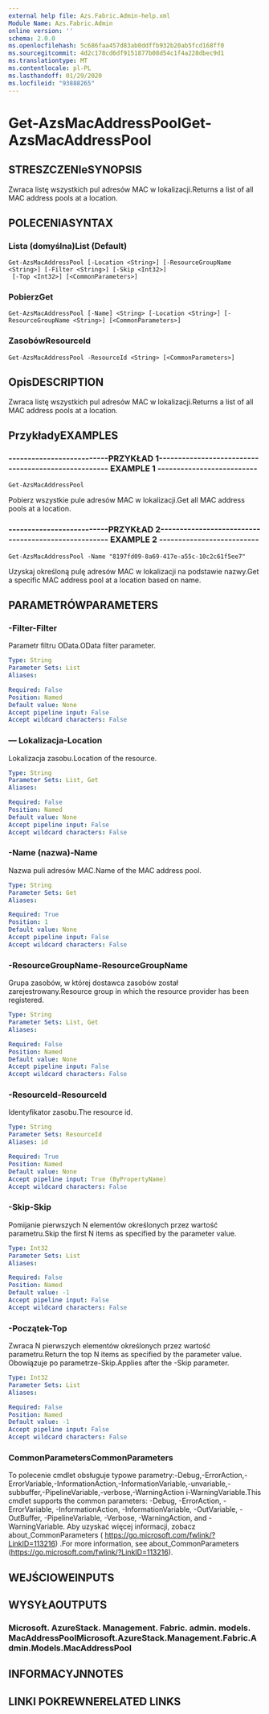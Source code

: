 ```yaml
---
external help file: Azs.Fabric.Admin-help.xml
Module Name: Azs.Fabric.Admin
online version: ''
schema: 2.0.0
ms.openlocfilehash: 5c686faa457d83ab0ddffb932b20ab5fcd168ff0
ms.sourcegitcommit: 4d2c178cd6df9151877b08d54c1f4a228dbec9d1
ms.translationtype: MT
ms.contentlocale: pl-PL
ms.lasthandoff: 01/29/2020
ms.locfileid: "93888265"
---
```

# <span data-ttu-id="1c6ed-101">Get-AzsMacAddressPool</span><span class="sxs-lookup"><span data-stu-id="1c6ed-101">Get-AzsMacAddressPool</span></span>

## <span data-ttu-id="1c6ed-102">STRESZCZENIe</span><span class="sxs-lookup"><span data-stu-id="1c6ed-102">SYNOPSIS</span></span>
<span data-ttu-id="1c6ed-103">Zwraca listę wszystkich pul adresów MAC w lokalizacji.</span><span class="sxs-lookup"><span data-stu-id="1c6ed-103">Returns a list of all MAC address pools at a location.</span></span>

## <span data-ttu-id="1c6ed-104">POLECENIA</span><span class="sxs-lookup"><span data-stu-id="1c6ed-104">SYNTAX</span></span>

### <span data-ttu-id="1c6ed-105">Lista (domyślna)</span><span class="sxs-lookup"><span data-stu-id="1c6ed-105">List (Default)</span></span>
```
Get-AzsMacAddressPool [-Location <String>] [-ResourceGroupName <String>] [-Filter <String>] [-Skip <Int32>]
 [-Top <Int32>] [<CommonParameters>]
```

### <span data-ttu-id="1c6ed-106">Pobierz</span><span class="sxs-lookup"><span data-stu-id="1c6ed-106">Get</span></span>
```
Get-AzsMacAddressPool [-Name] <String> [-Location <String>] [-ResourceGroupName <String>] [<CommonParameters>]
```

### <span data-ttu-id="1c6ed-107">Zasobów</span><span class="sxs-lookup"><span data-stu-id="1c6ed-107">ResourceId</span></span>
```
Get-AzsMacAddressPool -ResourceId <String> [<CommonParameters>]
```

## <span data-ttu-id="1c6ed-108">Opis</span><span class="sxs-lookup"><span data-stu-id="1c6ed-108">DESCRIPTION</span></span>
<span data-ttu-id="1c6ed-109">Zwraca listę wszystkich pul adresów MAC w lokalizacji.</span><span class="sxs-lookup"><span data-stu-id="1c6ed-109">Returns a list of all MAC address pools at a location.</span></span>

## <span data-ttu-id="1c6ed-110">Przykłady</span><span class="sxs-lookup"><span data-stu-id="1c6ed-110">EXAMPLES</span></span>

### <span data-ttu-id="1c6ed-111">--------------------------PRZYKŁAD 1--------------------------</span><span class="sxs-lookup"><span data-stu-id="1c6ed-111">-------------------------- EXAMPLE 1 --------------------------</span></span>
```
Get-AzsMacAddressPool
```

<span data-ttu-id="1c6ed-112">Pobierz wszystkie pule adresów MAC w lokalizacji.</span><span class="sxs-lookup"><span data-stu-id="1c6ed-112">Get all MAC address pools at a location.</span></span>

### <span data-ttu-id="1c6ed-113">--------------------------PRZYKŁAD 2--------------------------</span><span class="sxs-lookup"><span data-stu-id="1c6ed-113">-------------------------- EXAMPLE 2 --------------------------</span></span>
```
Get-AzsMacAddressPool -Name "8197fd09-8a69-417e-a55c-10c2c61f5ee7"
```

<span data-ttu-id="1c6ed-114">Uzyskaj określoną pulę adresów MAC w lokalizacji na podstawie nazwy.</span><span class="sxs-lookup"><span data-stu-id="1c6ed-114">Get a specific MAC address pool at a location based on name.</span></span>

## <span data-ttu-id="1c6ed-115">PARAMETRÓW</span><span class="sxs-lookup"><span data-stu-id="1c6ed-115">PARAMETERS</span></span>

### <span data-ttu-id="1c6ed-116">-Filter</span><span class="sxs-lookup"><span data-stu-id="1c6ed-116">-Filter</span></span>
<span data-ttu-id="1c6ed-117">Parametr filtru OData.</span><span class="sxs-lookup"><span data-stu-id="1c6ed-117">OData filter parameter.</span></span>

```yaml
Type: String
Parameter Sets: List
Aliases: 

Required: False
Position: Named
Default value: None
Accept pipeline input: False
Accept wildcard characters: False
```

### <span data-ttu-id="1c6ed-118">— Lokalizacja</span><span class="sxs-lookup"><span data-stu-id="1c6ed-118">-Location</span></span>
<span data-ttu-id="1c6ed-119">Lokalizacja zasobu.</span><span class="sxs-lookup"><span data-stu-id="1c6ed-119">Location of the resource.</span></span>

```yaml
Type: String
Parameter Sets: List, Get
Aliases: 

Required: False
Position: Named
Default value: None
Accept pipeline input: False
Accept wildcard characters: False
```

### <span data-ttu-id="1c6ed-120">-Name (nazwa)</span><span class="sxs-lookup"><span data-stu-id="1c6ed-120">-Name</span></span>
<span data-ttu-id="1c6ed-121">Nazwa puli adresów MAC.</span><span class="sxs-lookup"><span data-stu-id="1c6ed-121">Name of the MAC address pool.</span></span>

```yaml
Type: String
Parameter Sets: Get
Aliases: 

Required: True
Position: 1
Default value: None
Accept pipeline input: False
Accept wildcard characters: False
```

### <span data-ttu-id="1c6ed-122">-ResourceGroupName</span><span class="sxs-lookup"><span data-stu-id="1c6ed-122">-ResourceGroupName</span></span>
<span data-ttu-id="1c6ed-123">Grupa zasobów, w której dostawca zasobów został zarejestrowany.</span><span class="sxs-lookup"><span data-stu-id="1c6ed-123">Resource group in which the resource provider has been registered.</span></span>

```yaml
Type: String
Parameter Sets: List, Get
Aliases: 

Required: False
Position: Named
Default value: None
Accept pipeline input: False
Accept wildcard characters: False
```

### <span data-ttu-id="1c6ed-124">-ResourceId</span><span class="sxs-lookup"><span data-stu-id="1c6ed-124">-ResourceId</span></span>
<span data-ttu-id="1c6ed-125">Identyfikator zasobu.</span><span class="sxs-lookup"><span data-stu-id="1c6ed-125">The resource id.</span></span>

```yaml
Type: String
Parameter Sets: ResourceId
Aliases: id

Required: True
Position: Named
Default value: None
Accept pipeline input: True (ByPropertyName)
Accept wildcard characters: False
```

### <span data-ttu-id="1c6ed-126">-Skip</span><span class="sxs-lookup"><span data-stu-id="1c6ed-126">-Skip</span></span>
<span data-ttu-id="1c6ed-127">Pomijanie pierwszych N elementów określonych przez wartość parametru.</span><span class="sxs-lookup"><span data-stu-id="1c6ed-127">Skip the first N items as specified by the parameter value.</span></span>

```yaml
Type: Int32
Parameter Sets: List
Aliases: 

Required: False
Position: Named
Default value: -1
Accept pipeline input: False
Accept wildcard characters: False
```

### <span data-ttu-id="1c6ed-128">-Początek</span><span class="sxs-lookup"><span data-stu-id="1c6ed-128">-Top</span></span>
<span data-ttu-id="1c6ed-129">Zwraca N pierwszych elementów określonych przez wartość parametru.</span><span class="sxs-lookup"><span data-stu-id="1c6ed-129">Return the top N items as specified by the parameter value.</span></span>
<span data-ttu-id="1c6ed-130">Obowiązuje po parametrze-Skip.</span><span class="sxs-lookup"><span data-stu-id="1c6ed-130">Applies after the -Skip parameter.</span></span>

```yaml
Type: Int32
Parameter Sets: List
Aliases: 

Required: False
Position: Named
Default value: -1
Accept pipeline input: False
Accept wildcard characters: False
```

### <span data-ttu-id="1c6ed-131">CommonParameters</span><span class="sxs-lookup"><span data-stu-id="1c6ed-131">CommonParameters</span></span>
<span data-ttu-id="1c6ed-132">To polecenie cmdlet obsługuje typowe parametry:-Debug,-ErrorAction,-ErrorVariable,-InformationAction,-InformationVariable,-unvariable,-subbuffer,-PipelineVariable,-verbose,-WarningAction i-WarningVariable.</span><span class="sxs-lookup"><span data-stu-id="1c6ed-132">This cmdlet supports the common parameters: -Debug, -ErrorAction, -ErrorVariable, -InformationAction, -InformationVariable, -OutVariable, -OutBuffer, -PipelineVariable, -Verbose, -WarningAction, and -WarningVariable.</span></span> <span data-ttu-id="1c6ed-133">Aby uzyskać więcej informacji, zobacz about_CommonParameters ( https://go.microsoft.com/fwlink/?LinkID=113216) .</span><span class="sxs-lookup"><span data-stu-id="1c6ed-133">For more information, see about_CommonParameters (https://go.microsoft.com/fwlink/?LinkID=113216).</span></span>

## <span data-ttu-id="1c6ed-134">WEJŚCIOWE</span><span class="sxs-lookup"><span data-stu-id="1c6ed-134">INPUTS</span></span>

## <span data-ttu-id="1c6ed-135">WYSYŁA</span><span class="sxs-lookup"><span data-stu-id="1c6ed-135">OUTPUTS</span></span>

### <span data-ttu-id="1c6ed-136">Microsoft. AzureStack. Management. Fabric. admin. models. MacAddressPool</span><span class="sxs-lookup"><span data-stu-id="1c6ed-136">Microsoft.AzureStack.Management.Fabric.Admin.Models.MacAddressPool</span></span>

## <span data-ttu-id="1c6ed-137">INFORMACYJN</span><span class="sxs-lookup"><span data-stu-id="1c6ed-137">NOTES</span></span>

## <span data-ttu-id="1c6ed-138">LINKI POKREWNE</span><span class="sxs-lookup"><span data-stu-id="1c6ed-138">RELATED LINKS</span></span>

